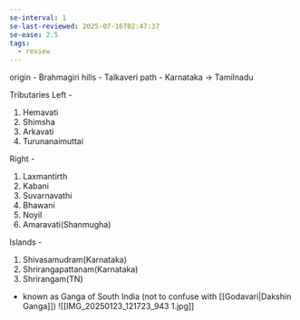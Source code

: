 ```yaml
---
se-interval: 1
se-last-reviewed: 2025-07-16T02:47:37
se-ease: 2.5
tags:
  - review
---
```

origin - Brahmagiri hills  - Talkaveri
path - Karnataka  -> Tamilnadu

Tributaries
Left - 
1. Hemavati
2. Shimsha
3. Arkavati
4. Turunanaimuttai

Right -
1. Laxmantirth
2. Kabani
3. Suvarnavathi
4. Bhawani
5. Noyil
6. Amaravati(Shanmugha)

Islands - 
1. Shivasamudram(Karnataka)
2. Shrirangapattanam(Karnataka)
3. Shrirangam(TN)

- known as Ganga of South India (not to confuse with [[Godavari|Dakshin Ganga]])
![[IMG_20250123_121723_943 1.jpg]]